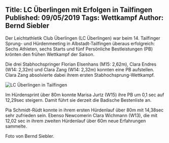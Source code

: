 Title: LC Überlingen mit Erfolgen in Tailfingen
Published: 09/05/2019
Tags: Wettkampf
Author: Bernd Siebler
---

Der Leichtathletik Club Überlingen (LC Überlingen) war beim 14. Tailfinger Sprung- und Hürdenmeeting in Albstadt-Tailfingen überaus erfolgreich: Sechs Athleten, sechs Starts und fünf Persönliche Bestleistungen (PB) krönten den frühen Wettkampf der Saison.

Die drei Stabhochspringer Florian Elsenhans (M15: 2,62m), Clara Endres (W14: 2,32m) und Clara Zang (W14: 2,32m) konnten eine PB aufstellen. Clara Zang absolvierte dabei ihrem ersten Stabhochsprung-Wettkampf.

![LC Überlingen in Tailfingen](/blog/assets/2019/2019-05-09-tailfingen.jpg)

Im Hürdensprint über 80m konnte Marisa Jurtz (W15) ihre PB um 0,1 sec auf 12,29sec steigern. Damit führt sie derzeit die Badische Bestenliste an.

Pia Schmidt-Rüdt konnte in ihrem ersten Hürdenlauf über 80m mit 14,38sec sehr zufrieden sein. Ebenso Newcomerin Clara Wichmann (W13), die mit 12,02 sec in ihrem zweiten Hürdenlauf über 60m neue Erfahrungen sammelte.

Foto von Bernd Siebler.